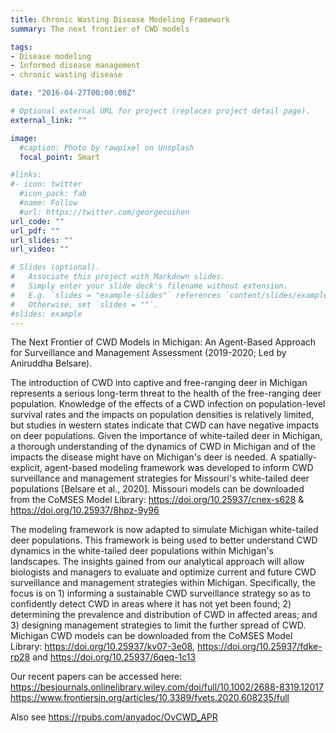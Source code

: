 ```yaml
---
title: Chronic Wasting Disease Modeling Framework
summary: The next frontier of CWD models

tags:
- Disease modeling
- Informed disease management
- chronic wasting disease

date: "2016-04-27T00:00:00Z"

# Optional external URL for project (replaces project detail page).
external_link: ""

image:
  #caption: Photo by rawpixel on Unsplash
  focal_point: Smart

#links:
#- icon: twitter
  #icon_pack: fab
  #name: Follow
  #url: https://twitter.com/georgecushen
url_code: ""
url_pdf: ""
url_slides: ""
url_video: ""

# Slides (optional).
#   Associate this project with Markdown slides.
#   Simply enter your slide deck's filename without extension.
#   E.g. `slides = "example-slides"` references `content/slides/example-slides.md`.
#   Otherwise, set `slides = ""`.
#slides: example
---
```


The Next Frontier of CWD Models in Michigan: An Agent-Based Approach for Surveillance and Management Assessment (2019-2020; Led by Aniruddha Belsare).

The introduction of CWD into captive and free-ranging deer in Michigan represents a serious long-term threat to the health of the free-ranging deer population. Knowledge of the effects of a CWD infection on population-level survival rates and the impacts on population densities is relatively limited, but studies in western states indicate that CWD can have negative impacts on deer populations.
Given the importance of white-tailed deer in Michigan, a thorough understanding of the dynamics of CWD in Michigan and of the impacts the disease might have on Michigan's deer is needed. A spatially-explicit, agent-based modeling framework was developed to inform CWD surveillance and management strategies for Missouri's white-tailed deer populations [Belsare et al., 2020]. Missouri models can be downloaded from the CoMSES Model Library: https://doi.org/10.25937/cnex-s628 & https://doi.org/10.25937/8hpz-9y96

The modeling framework is now adapted to simulate Michigan white-tailed deer populations. This framework is being used to better understand CWD dynamics in the white-tailed deer populations within Michigan's landscapes. The insights gained from our analytical approach will allow biologists and managers to evaluate and optimize current and future CWD surveillance and management strategies within Michigan. Specifically, the focus is on 1) informing a sustainable CWD surveillance strategy so as to confidently detect CWD in areas where it has not yet been found; 2) determining the prevalence and distribution of CWD in affected areas; and 3) designing management strategies to limit the further spread of CWD. Michigan CWD models can be downloaded from the CoMSES Model Library: https://doi.org/10.25937/kv07-3e08,  https://doi.org/10.25937/fdke-rp28 and https://doi.org/10.25937/6qeq-1c13

Our recent papers can be accessed here: https://besjournals.onlinelibrary.wiley.com/doi/full/10.1002/2688-8319.12017
https://www.frontiersin.org/articles/10.3389/fvets.2020.608235/full

Also see https://rpubs.com/anyadoc/OvCWD_APR
